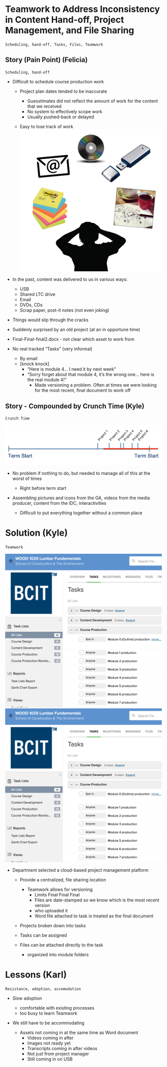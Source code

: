 # Teamwork to Address Inconsistency in Content Hand-off, Project Management, and File Sharing
`Scheduling, hand-off, Tasks, Files, Teamwork`


## Story (Pain Point) (Felicia)
`Scheduling, hand-off`

* Difficult to schedule course production work
	* Project plan dates tended to be inaccurate 
		* Guesstimates did not reflect the amount of work for the content that we received
		* No system to effectively scope work
		* Usually pushed-back or delayed

	* Easy to lose track of work
	![hand-off stress](assets/hand-off-stress.jpg)

* In the past, content was delivered to us in various ways: 
    * USB
    * Shared LTC drive
    * Email
    * DVDs, CDs
    * Scrap paper, post-it notes (not even joking)

* Things would slip through the cracks
* Suddenly surprised by an old project (at an in opportune time)
* Final-Final-final2.docx - not clear which asset to work from
* No real tracked “Tasks” (very informal)
    * By email
    * [knock knock]
        * “Here is module 4… I need it by next week”
        * “Sorry forget about that module 4, it’s the wrong one… here is the real module 4!”
            * Made versioning a problem. Often at times we were looking for the most recent, final document to work off


## Story - Compounded by Crunch Time (Kyle)
`Crunch Time`

![project crunch time](assets/crunch_time.jpg)

* No problem if nothing to do, but needed to manage all of this at the worst of times
	* Right before term start

* Assembling pictures and icons from the GA, videos from the media producer, content from the IDC, interactivities
	* Difficult to put everything together without a common place


# Solution (Kyle)
`Teamwork`

![Teamwork files](assets/teamwork-tasks.jpg)
![Teamwork tasks](assets/teamwork-tasks.jpg)

* Department selected a cloud-based project management platform
	* Provide a centralized, file sharing location
		* Teamwork allows for versioning
            * Limits Final Final Final
			* Files are date-stamped so we know which is the most recent version
			* who uploaded it
	        * Word file attached to task is treated as the final document

	* Projects broken down into tasks
	* Tasks can be assigned
	* Files can be attached directly to the task
		* organized into module folders


# Lessons (Karl)
`Resistance, adoption, accomodation`

* Slow adoption
	* comfortable with existing processes
	* too busy to learn Teamwork
    
* We still have to be accommodating
	* Assets not coming in at the same time as Word document
		* Videos coming in after
		* Images not ready yet
		* Transcripts coming in after videos
		* Not just from project manager
		* Still coming in on USB
